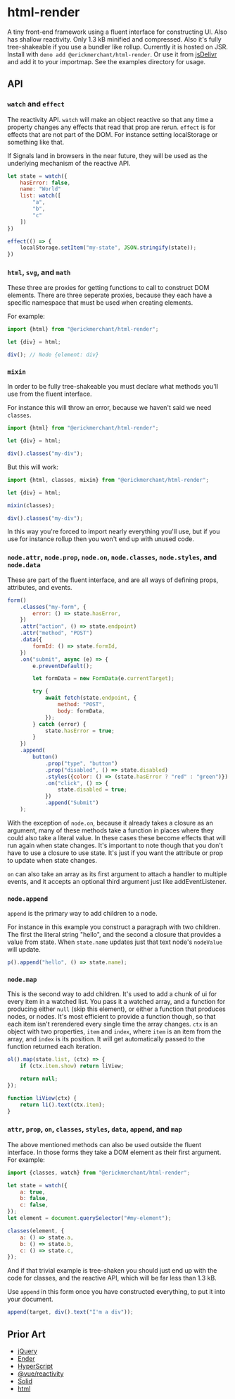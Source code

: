 # html-render

A tiny front-end framework using a fluent interface for constructing UI. Also has shallow reactivity. Only 1.3 kB minified and compressed. Also it's fully tree-shakeable if you use a bundler like rollup. Currently it is hosted on JSR. Install with `deno add @erickmerchant/html-render`. Or use it from [jsDelivr](https://cdn.jsdelivr.net/gh/erickmerchant/html-render/lib.min.js) and add it to your importmap. See the examples directory for usage.

## API

### `watch` and `effect`

The reactivity API. `watch` will make an object reactive so that any time a property changes any effects that read that prop are rerun. `effect` is for effects that are not part of the DOM. For instance setting localStorage or something like that.

If Signals land in browsers in the near future, they will be used as the underlying mechanism of the reactive API.

```javascript
let state = watch({
	hasError: false,
	name: "World"
	list: watch([
		"a",
		"b",
		"c"
	])
})

effect(() => {
	localStorage.setItem("my-state", JSON.stringify(state));
})
```

### `html`, `svg`, and `math`

These three are proxies for getting functions to call to construct DOM elements. There are three seperate proxies, because they each have a specific namespace that must be used when creating elements.

For example:

```javascript
import {html} from "@erickmerchant/html-render";

let {div} = html;

div(); // Node {element: div}
```

### `mixin`

In order to be fully tree-shakeable you must declare what methods you'll use from the fluent interface.

For instance this will throw an error, because we haven't said we need `classes`.

```javascript
import {html} from "@erickmerchant/html-render";

let {div} = html;

div().classes("my-div");
```

But this will work:

```javascript
import {html, classes, mixin} from "@erickmerchant/html-render";

let {div} = html;

mixin(classes);

div().classes("my-div");
```

In this way you're forced to import nearly everything you'll use, but if you use for instance rollup then you won't end up with unused code.

### `node.attr`, `node.prop`, `node.on`, `node.classes`, `node.styles`, and `node.data`

These are part of the fluent interface, and are all ways of defining props, attributes, and events.

```javascript
form()
	.classes("my-form", {
		error: () => state.hasError,
	})
	.attr("action", () => state.endpoint)
	.attr("method", "POST")
	.data({
		formId: () => state.formId,
	})
	.on("submit", async (e) => {
		e.preventDefault();

		let formData = new FormData(e.currentTarget);

		try {
			await fetch(state.endpoint, {
				method: "POST",
				body: formData,
			});
		} catch (error) {
			state.hasError = true;
		}
	})
	.append(
		button()
			.prop("type", "button")
			.prop("disabled", () => state.disabled)
			.styles({color: () => (state.hasError ? "red" : "green")})
			.on("click", () => {
				state.disabled = true;
			})
			.append("Submit")
	);
```

With the exception of `node.on`, because it already takes a closure as an argument, many of these methods take a function in places where they could also take a literal value. In these cases these become effects that will run again when state changes. It's important to note though that you don't have to use a closure to use state. It's just if you want the attribute or prop to update when state changes.

`on` can also take an array as its first argument to attach a handler to multiple events, and it accepts an optional third argument just like addEventListener.

### `node.append`

`append` is the primary way to add children to a node.

For instance in this example you construct a paragraph with two children. The first the literal string "hello", and the second a closure that provides a value from state. When `state.name` updates just that text node's `nodeValue` will update.

```javascript
p().append("hello", () => state.name);
```

### `node.map`

This is the second way to add children. It's used to add a chunk of ui for every item in a watched list. You pass it a watched array, and a function for producing either `null` (skip this element), or either a function that produces nodes, or nodes. It's most efficient to provide a function though, so that each item isn't rerendered every single time the array changes. `ctx` is an object with two properties, `item` and `index`, where `item` is an item from the array, and `index` is its position. It will get automatically passed to the function returned each iteration.

```javascript
ol().map(state.list, (ctx) => {
	if (ctx.item.show) return liView;

	return null;
});

function liView(ctx) {
	return li().text(ctx.item);
}
```

### `attr`, `prop`, `on`, `classes`, `styles`, `data`, `append`, and `map`

The above mentioned methods can also be used outside the fluent interface. In those forms they take a DOM element as their first argument. For example:

```javascript
import {classes, watch} from "@erickmerchant/html-render";

let state = watch({
	a: true,
	b: false,
	c: false,
});
let element = document.querySelector("#my-element");

classes(element, {
	a: () => state.a,
	b: () => state.b,
	c: () => state.c,
});
```

And if that trivial example is tree-shaken you should just end up with the code for classes, and the reactive API, which will be far less than 1.3 kB.

Use `append` in this form once you have constructed everything, to put it into your document.

```javascript
append(target, div().text("I'm a div"));
```

## Prior Art

- [jQuery](https://github.com/jquery/jquery)
- [Ender](https://github.com/ender-js/Ender)
- [HyperScript](https://github.com/hyperhype/hyperscript)
- [@vue/reactivity](https://github.com/vuejs/core/tree/main/packages/reactivity)
- [Solid](https://www.solidjs.com/)
- [html](https://github.com/yoshuawuyts/html)
